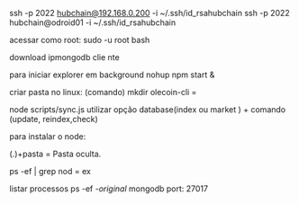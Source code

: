 ssh -p 2022 hubchain@192.168.0.200 -i ~/.ssh/id_rsahubchain
ssh -p 2022 hubchain@odroid01 -i ~/.ssh/id_rsahubchain

acessar como root:
sudo -u root bash

download ipmongodb clie nte

para iniciar explorer  em background 
nohup npm start &

criar pasta no linux:
(comando) mkdir
olecoin-cli = 

node scripts/sync.js utilizar  opção database(index ou market ) + comando (update, reindex,check)

para instalar o node:

(.)+pasta = Pasta oculta.

ps -ef | grep nod = ex

listar processos ps -ef
*-original*
mongodb port: 27017